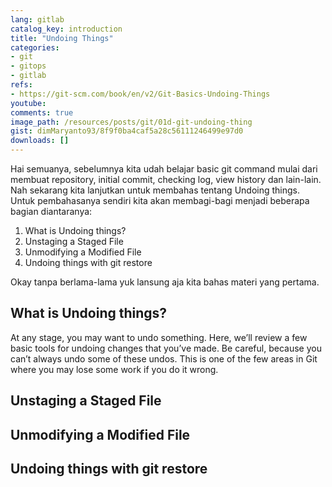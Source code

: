 ```yaml
---
lang: gitlab
catalog_key: introduction
title: "Undoing Things"
categories:
- git
- gitops
- gitlab
refs: 
- https://git-scm.com/book/en/v2/Git-Basics-Undoing-Things
youtube: 
comments: true
image_path: /resources/posts/git/01d-git-undoing-thing
gist: dimMaryanto93/8f9f0ba4caf5a28c56111246499e97d0
downloads: []
---
```


Hai semuanya, sebelumnya kita udah belajar basic git command mulai dari membuat repository, initial commit, checking log, view history dan lain-lain. Nah sekarang kita lanjutkan untuk membahas tentang Undoing things. Untuk pembahasanya sendiri kita akan membagi-bagi menjadi beberapa bagian diantaranya:

1. What is Undoing things?
2. Unstaging a Staged File
3. Unmodifying a Modified File
4. Undoing things with git restore

Okay tanpa berlama-lama yuk lansung aja kita bahas materi yang pertama.

<!--more-->

## What is Undoing things?

At any stage, you may want to undo something. Here, we’ll review a few basic tools for undoing changes that you’ve made. Be careful, because you can’t always undo some of these undos. This is one of the few areas in Git where you may lose some work if you do it wrong.

## Unstaging a Staged File

## Unmodifying a Modified File

## Undoing things with git restore
